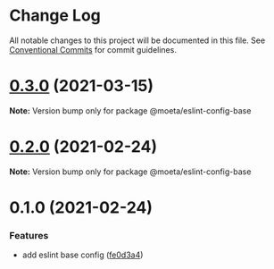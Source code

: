 # Change Log

All notable changes to this project will be documented in this file.
See [Conventional Commits](https://conventionalcommits.org) for commit guidelines.

# [0.3.0](https://github.com/choi-moeta/lint-config-lerna/compare/v0.2.0...v0.3.0) (2021-03-15)

**Note:** Version bump only for package @moeta/eslint-config-base






# [0.2.0](https://github.com/choi-moeta/lint-config-lerna/compare/v0.1.0...v0.2.0) (2021-02-24)

**Note:** Version bump only for package @moeta/eslint-config-base





# 0.1.0 (2021-02-24)


### Features

* add eslint base config ([fe0d3a4](https://github.com/choi-moeta/lint-config-lerna/commit/fe0d3a4545613e7f4af29addfd24e0e7b76b1f80))
